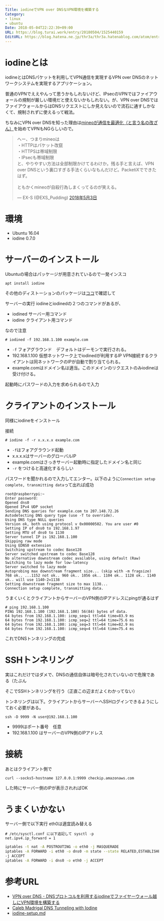 ```yaml
---
Title: iodineでVPN over DNSなVPN環境を構築する
Category:
- linux
- ubuntu
Date: 2018-05-04T22:22:39+09:00
URL: https://blog.turai.work/entry/20180504/1525440159
EditURL: https://blog.hatena.ne.jp/thr3a/thr3a.hatenablog.com/atom/entry/17391345971641486031
---
```


# iodineとは

iodineとはDNSパケットを利用してVPN通信を実現するVPN over DNSのネットワークシステムを実現するアプリケーション。

普通のVPNでええやんって思うかもしれないけど、IPsecのVPNではファイアウォールの規制が厳しい環境だと使えないかもしれない。が、VPN over DNSではファイアウォールからはDNSリクエストにしか見えないので流石に通すしかなくて、規制されずに使えるって戦法。

ちなみにVPN over DNSを知った理由は[mineoが通信を最適化（と言う名の改ざん）](https://smhn.info/201804-tuusin-no-saitekika)を始めてVPNもNGらしいので。

<blockquote class="twitter-tweet" data-lang="ja"><p lang="ja" dir="ltr">へー、つまりmineoは<br>・HTTPはパケット改竄<br>・HTTPSは帯域制限<br>・IPsecも帯域制限<br>と、やりやすい方法は全部制限かけてるわけか。残る手と言えば、VPN over DNSという裏口すぎる手法くらいなもんだけど。PacketiXでできたはず。<br><br>ともかくmineoが自殺行為しまくってるのが笑える。</p>&mdash; EX-S (@EXS_Pudding) <a href="https://twitter.com/EXS_Pudding/status/991912157926178816?ref_src=twsrc%5Etfw">2018年5月3日</a></blockquote>
<script async src="https://platform.twitter.com/widgets.js" charset="utf-8"></script>

# 環境

- Ubuntu 16.04
- iodine 0.7.0

# サーバーのインストール

Ubuntuの場合はパッケージが用意されているので一発インスコ

```
apt install iodine
```

その他のディストーションのパッケージは[ココ](https://code.kryo.se/iodine/)で確認して

サーバーの実行 iodineとiodinedの２つのコマンドがあるが、

- iodined サーバー用コマンド
- iodine クライアント用コマンド

なので注意

```
# iodined -f 192.168.1.100 example.com
```

- `-f` フォアグラウンド　デフォルトはデーモンで実行される。
- 192.168.1.100 仮想ネットワーク上でiodinedが利用するIP VPN接続するクライアントは同ネットワークのIPが自動で割り当てられる。
- example.comはドメイン名は適当。このドメインのリクエストのみiodineは受け付ける。

起動時にパスワードの入力を求められるので入力

# クライアントのインストール

同様にiodineをインストール

接続

```
# iodine -f -r x.x.x.x example.com
```

- `-f`はフォアグラウンド起動
- x.x.x.xはサーバーのグローバルIP
- example.comはさっきサーバー起動時に指定したドメイン名と同じ
- `-r` をつけると高速化するらしい

パスワードを聞かれるので入力してエンター。以下のように`Connection setup complete, transmitting data`って出れば成功

```
root@raspberrypi:~
Enter password: 
Opened dns0
Opened IPv4 UDP socket
Sending DNS queries for example.com to 207.148.72.26
Autodetecting DNS query type (use -T to override).
Using DNS type NULL queries
Version ok, both using protocol v 0x00000502. You are user #0
Setting IP of dns0 to 192.168.1.97
Setting MTU of dns0 to 1130
Server tunnel IP is 192.168.1.100
Skipping raw mode
Using EDNS0 extension
Switching upstream to codec Base128
Server switched upstream to codec Base128
No alternative downstream codec available, using default (Raw)
Switching to lazy mode for low-latency
Server switched to lazy mode
Autoprobing max downstream fragment size... (skip with -m fragsize)
768 ok.. ...1152 not ok.. 960 ok.. 1056 ok.. 1104 ok.. 1128 ok.. 1140 ok.. will use 1140-2=1138
Setting downstream fragment size to max 1138...
Connection setup complete, transmitting data.
```

うまくいくとクライアントからサーバーのVPN側のIPアドレスにpingが通るはず

```
# ping 192.168.1.100
PING 192.168.1.100 (192.168.1.100) 56(84) bytes of data.
64 bytes from 192.168.1.100: icmp_seq=1 ttl=64 time=83.9 ms
64 bytes from 192.168.1.100: icmp_seq=2 ttl=64 time=75.6 ms
64 bytes from 192.168.1.100: icmp_seq=3 ttl=64 time=82.9 ms
64 bytes from 192.168.1.100: icmp_seq=4 ttl=64 time=75.4 ms
```

これでDNSトンネリングの完成

# SSHトンネリング

実はこれだけではダメで、DNSの通信自体は暗号化されていないので危険である（たぶん

そこでSSHトンネリングを行う（正直この辺まだよくわかってない）

トンネリングは以下。クライアントからサーバーへSSHログインできるようにしておく必要がある。

```
ssh -D 9999 -N user@192.168.1.100
```

- 9999はポート番号　任意
- 192.168.1.100 はサーバーのVPN側のIPアドレス

#   接続

あとはクライアント側で

```
curl --socks5-hostname 127.0.0.1:9999 checkip.amazonaws.com
```

した時にサーバー側のIPが表示されればOK


# うまくいかない

サーバー側で以下実行 eth0は適宜読み替える

```
# /etc/sysctl.conf に以下追記して sysctl -p
net.ipv4.ip_forward = 1
```

```sh
iptables -t nat -A POSTROUTING -o eth0 -j MASQUERADE
iptables -A FORWARD -i eth0 -o dns0 -m state --state RELATED,ESTABLISHED
-j ACCEPT
iptables -A FORWARD -i dns0 -o eth0 -j ACCEPT
```

# 参考URL

- [VPN over DNS - DNSプロトコルを利用するiodineでファイヤーウォール越しにVPN環境を構築する](http://netbuffalo.doorblog.jp/archives/4425063.html)
- [Caleb Madrigal DNS Tunneling with Iodine](https://calebmadrigal.com/dns-tunneling-with-iodine/)
- [iodine-setup.md](https://gist.github.com/calzoneman/f9d0e5f023026e6a85c9#connecting-the-client)
